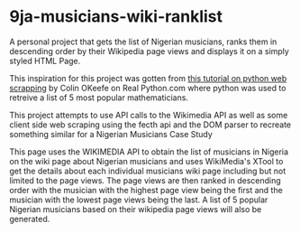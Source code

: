 # 9ja-musicians-wiki-ranklist
A personal project that gets the list of Nigerian musicians, ranks them in descending order by their Wikipedia page views and displays it on a simply styled HTML Page.

This inspiration for this project was gotten from [this tutorial on python web scrapping](https://realpython.com/python-web-scraping-practical-introduction/) by Colin OKeefe on Real Python.com where python was used to retreive a list of 5 most popular mathematicians. 

This project attempts to use API calls to the Wikimedia API as well as some client side web scraping using the fecth api and the DOM parser to recreate something similar for a Nigerian Musicians Case Study

This page uses the WIKIMEDIA API to obtain the list of musicians in Nigeria on the wiki page about Nigerian musicians and uses WikiMedia's XTool to get the details about each individual musicians wiki page including but not limited to the page views.
The page views are then ranked in descending order with the musician with the highest page view being the first and the musician with the lowest page views being the last. A list of 5 popular Nigerian musicians based on their wikipedia page views will also be generated.
